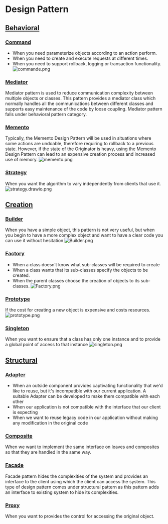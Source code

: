 # Design Pattern
## [Behavioral](src/main/java/behavioral)
### [Command](src/main/java/behavioral/command)
- When you need parameterize objects according to an action perform.
- When you need to create and execute requests at different times.
- When you need to support rollback, logging or transaction functionality.
![commande.png](src/main/java/behavioral/command/commande.png)

### [Mediator](src/main/java/behavioral/mediator)
Mediator pattern is used to reduce communication complexity between multiple objects or classes. This pattern provides a mediator class which normally handles all the communications between different classes and supports easy maintenance of the code by loose coupling. Mediator pattern falls under behavioral pattern category.

### [Memento](src/main/java/behavioral/memento)
Typically, the Memento Design Pattern will be used in situations where some actions are undoable, therefore requiring to rollback to a previous state. However, if the state of the Originator is heavy, using the Memento Design Pattern can lead to an expensive creation process and increased use of memory.
![memento.png](src/main/java/behavioral/memento/memento.png)
### [Strategy](src/main/java/behavioral/strategy)
When you want the algorithm to vary independently from clients that use it.
![strategy.drawio.png](src/main/java/behavioral/strategy/strategy.drawio.png)

## [Creation](src/main/java/creation)
### [Builder](src/main/java/creation/builder)
When you have a simple object, this pattern is not very useful, but when you begin to have a more complex object and want to have a clear code you can use it without hesitation
![Builder.png](src/main/java/creation/builder/Builder.png)
### [Factory](src/main/java/creation/factory)
* When a class doesn’t know what sub-classes will be required to create
* When a class wants that its sub-classes specify the objects to be created.
* When the parent classes choose the creation of objects to its sub-classes.
![Factory.png](src/main/java/creation/factory/Factory.png)
### [Prototype](src/main/java/creation/prototype)
If the cost for creating a new object is expensive and costs resources.
![prototype.png](src/main/java/creation/prototype/prototype.png)
### [Singleton](src/main/java/creation/singleton)
When you want to ensure that a class has only one instance and to provide a global point of access to that instance
![singleton.png](src/main/java/creation/singleton/singleton.png)

## [Structural](src/main/java/structural)
### [Adapter](src/main/java/structural/adapter)
- When an outside component provides captivating functionality that we'd like to reuse, but it's incompatible with our current application. A suitable Adapter can be developed to make them compatible with each other
- When our application is not compatible with the interface that our client is expecting
- When we want to reuse legacy code in our application without making any modification in the original code

### [Composite](src/main/java/structural/composite)
When we want to implement the same interface on leaves and composites so that they are handled in the same way.

### [Facade](src/main/java/structural/facade)
Facade pattern hides the complexities of the system and provides an interface to the client using which the client can access the system. This type of design pattern comes under structural pattern as this pattern adds an interface to existing system to hide its complexities.

### [Proxy](src/main/java/structural/proxy)
When you want to provides the control for accessing the original object.